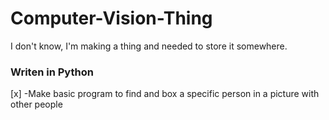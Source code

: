 # Computer-Vision-Thing
I don't know, I'm making a thing and needed to store it somewhere.
### Writen in Python

[x] -Make basic program to find and box a specific person in a picture with other people
